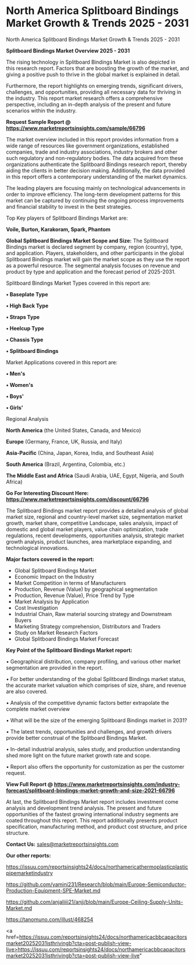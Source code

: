 # North America Splitboard Bindings Market Growth & Trends 2025 - 2031
North America Splitboard Bindings Market Growth & Trends 2025 - 2031

<Strong> Splitboard Bindings Market Overview 2025 - 2031</strong>

The rising technology in Splitboard Bindings Market is also depicted in this research report. Factors that are boosting the growth of the market, and giving a positive push to thrive in the global market is explained in detail.

Furthermore, the report highlights on emerging trends, significant drivers, challenges, and opportunities, providing all necessary data for thriving in the industry. This report market research offers a comprehensive perspective, including an in-depth analysis of the present and future scenarios within the industry.

<strong>Request Sample Report @ <a href=https://www.marketreportsinsights.com/sample/66796>https://www.marketreportsinsights.com/sample/66796</a></strong>

The market overview included in this report provides information from a wide range of resources like government organizations, established companies, trade and industry associations, industry brokers and other such regulatory and non-regulatory bodies. The data acquired from these organizations authenticate the Splitboard Bindings research report, thereby aiding the clients in better decision making. Additionally, the data provided in this report offers a contemporary understanding of the market dynamics.

The leading players are focusing mainly on technological advancements in order to improve efficiency. The long-term development patterns for this market can be captured by continuing the ongoing process improvements and financial stability to invest in the best strategies.

Top Key players of Splitboard Bindings Market are:

<strong>Voile, Burton, Karakoram, Spark, Phantom</strong>

<strong><b>Global Splitboard Bindings Market Scope and Size:</b></strong>
The Splitboard Bindings market is declared segment by company, region (country), type, and application. Players, stakeholders, and other participants in the global Splitboard Bindings market will gain the market scope as they use the report as a powerful resource. The segmental analysis focuses on revenue and product by type and application and the forecast period of 2025-2031.

Splitboard Bindings Market Types covered in this report are:

<strong>• Baseplate Type

• High Back Type

• Straps Type

• Heelcup Type

• Chassis Type

• Splitboard Bindings</strong>

Market Applications covered in this report are:

<strong>• Men&#39;s

• Women&#39;s

• Boys&#39;

• Girls&#39;</strong> 

Regional Analysis

<strong>North America</strong> (the United States, Canada, and Mexico)

<strong>Europe</strong> (Germany, France, UK, Russia, and Italy)

<strong>Asia-Pacific</strong> (China, Japan, Korea, India, and Southeast Asia)

<strong>South America</strong> (Brazil, Argentina, Colombia, etc.)

<strong>The Middle East and Africa</strong> (Saudi Arabia, UAE, Egypt, Nigeria, and South Africa)

<strong>Go For Interesting Discount Here: <a href=https://www.marketreportsinsights.com/discount/66796>https://www.marketreportsinsights.com/discount/66796</a></strong>

The Splitboard Bindings market report provides a detailed analysis of global market size, regional and country-level market size, segmentation market growth, market share, competitive Landscape, sales analysis, impact of domestic and global market players, value chain optimization, trade regulations, recent developments, opportunities analysis, strategic market growth analysis, product launches, area marketplace expanding, and technological innovations.

<strong><b>Major factors covered in the report:</b></strong>
<ul>
  <li>Global Splitboard Bindings Market </li>
  <li>Economic Impact on the Industry</li>
  <li>Market Competition in terms of Manufacturers</li>
  <li>Production, Revenue (Value) by geographical segmentation</li>
  <li>Production, Revenue (Value), Price Trend by Type</li>
  <li>Market Analysis by Application</li>
  <li>Cost Investigation</li>
  <li>Industrial Chain, Raw material sourcing strategy and Downstream Buyers</li>
  <li>Marketing Strategy comprehension, Distributors and Traders</li>
  <li>Study on Market Research Factors</li>
  <li>Global Splitboard Bindings Market Forecast</li>
</ul>

<strong><b>Key Point of the Splitboard Bindings Market report:</b></strong>

• Geographical distribution, company profiling, and various other market segmentation are provided in the report.

• For better understanding of the global Splitboard Bindings market status, the accurate market valuation which comprises of size, share, and revenue are also covered.

• Analysis of the competitive dynamic factors better extrapolate the complete market overview

• What will be the size of the emerging Splitboard Bindings market in 2031?

• The latest trends, opportunities and challenges, and growth drivers provide better construal of the Splitboard Bindings Market.

• In-detail industrial analysis, sales study, and production understanding shed more light on the future market growth rate and scope.

• Report also offers the opportunity for customization as per the customer request.

<strong><b>View Full Report @ <a href=https://www.marketreportsinsights.com/industry-forecast/splitboard-bindings-market-growth-and-size-2021-66796>https://www.marketreportsinsights.com/industry-forecast/splitboard-bindings-market-growth-and-size-2021-66796</a></b></strong>


At last, the Splitboard Bindings Market report includes investment come analysis and development trend analysis. The present and future opportunities of the fastest growing international industry segments are coated throughout this report. This report additionally presents product specification, manufacturing method, and product cost structure, and price structure.

<strong>Contact Us:</strong>
sales@marketreportsinsights.com

<strong>Our other reports:</strong>

<a href=https://issuu.com/reportsinsights24/docs/northamericathermoplasticplasticpipemarketindustry>https://issuu.com/reportsinsights24/docs/northamericathermoplasticplasticpipemarketindustry</a>

<a href=https://github.com/yamini231/Research/blob/main/Europe-Semiconductor-Production-Equipment-SPE-Market.md>https://github.com/yamini231/Research/blob/main/Europe-Semiconductor-Production-Equipment-SPE-Market.md</a>

<a href=https://github.com/anjaliiii21/anjj/blob/main/Europe-Ceiling-Supply-Units-Market.md>https://github.com/anjaliiii21/anjj/blob/main/Europe-Ceiling-Supply-Units-Market.md</a>

<a href=https://tanomuno.com/illust/468254>https://tanomuno.com/illust/468254</a>

<a href=https://issuu.com/reportsinsights24/docs/northamericacbbcapacitorsmarket20252031isthrivingb?cta=post-publish-view-live>https://issuu.com/reportsinsights24/docs/northamericacbbcapacitorsmarket20252031isthrivingb?cta=post-publish-view-live</a>"
